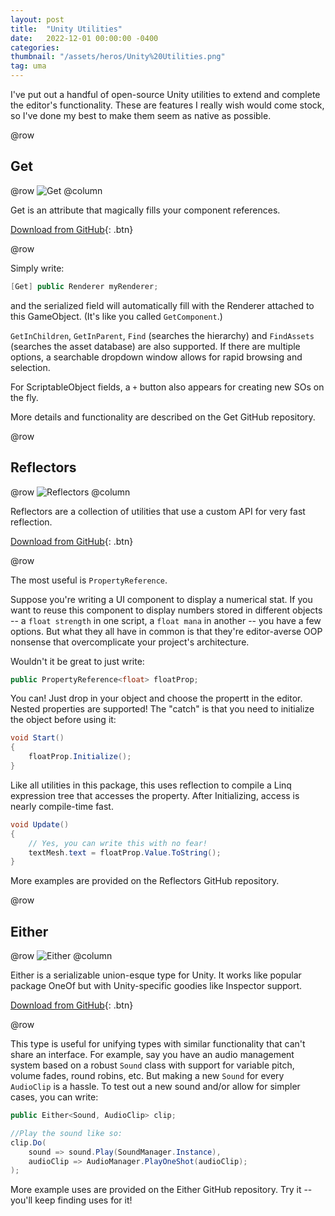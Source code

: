 ```yaml
---
layout: post
title:  "Unity Utilities"
date:   2022-12-01 00:00:00 -0400
categories: 
thumbnail: "/assets/heros/Unity%20Utilities.png"
tag: uma
---
```


I've put out a handful of open-source Unity utilities to extend and complete the editor's functionality. These are features I really wish would come stock, so I've done my best to make them seem as native as possible.

@row
## Get

@row
![Get](/assets/unity/Get.png)
@column
<div class="pbox">
Get is an attribute that magically fills your component references.

[Download from GitHub](https://github.com/bgsulz/Get-for-Unity){: .btn}
</div>
@row

Simply write:

```cs
[Get] public Renderer myRenderer;
```

and the serialized field will automatically fill with the Renderer attached to this GameObject. (It's like you called `GetComponent`.)

`GetInChildren`, `GetInParent`, `Find` (searches the hierarchy) and `FindAssets` (searches the asset database) are also supported. If there are multiple options, a searchable dropdown window allows for rapid browsing and selection.

For ScriptableObject fields, a `+` button also appears for creating new SOs on the fly.

More details and functionality are described on the Get GitHub repository.

@row
## Reflectors

@row
![Reflectors](/assets/unity/Reflectors.png)
@column
<div class="pbox">
Reflectors are a collection of utilities that use a custom API for very fast reflection.

[Download from GitHub](https://github.com/bgsulz/Reflectors-for-Unity){: .btn}
</div>
@row

The most useful is `PropertyReference`.

Suppose you're writing a UI component to display a numerical stat. If you want to reuse this component to display numbers stored in different objects -- a `float strength` in one script, a `float mana` in another -- you have a few options. But what they all have in common is that they're editor-averse OOP nonsense that overcomplicate your project's architecture.

Wouldn't it be great to just write:

```cs
public PropertyReference<float> floatProp;
```

You can! Just drop in your object and choose the propertt in the editor. Nested properties are supported! The "catch" is that you need to initialize the object before using it:

```cs
void Start()
{
    floatProp.Initialize();
}
```

Like all utilities in this package, this uses reflection to compile a Linq expression tree that accesses the property. After Initializing, access is nearly compile-time fast.

```cs
void Update()
{
    // Yes, you can write this with no fear!
    textMesh.text = floatProp.Value.ToString();
}
```

More examples are provided on the Reflectors GitHub repository.

@row
## Either

@row
![Either](/assets/unity/Either.png)
@column
<div class="pbox">
Either is a serializable union-esque type for Unity. It works like popular package OneOf but with Unity-specific goodies like Inspector support.

[Download from GitHub](https://github.com/bgsulz/Either-for-Unity){: .btn}
</div>
@row

This type is useful for unifying types with similar functionality that can't share an interface. For example, say you have an audio management system based on a robust `Sound` class with support for variable pitch, volume fades, round robins, etc. But making a new `Sound` for every `AudioClip` is a hassle. To test out a new sound and/or allow for simpler cases, you can write:

```cs
public Either<Sound, AudioClip> clip;

//Play the sound like so:
clip.Do(
    sound => sound.Play(SoundManager.Instance),
    audioClip => AudioManager.PlayOneShot(audioClip);
);
```

More example uses are provided on the Either GitHub repository. Try it -- you'll keep finding uses for it!